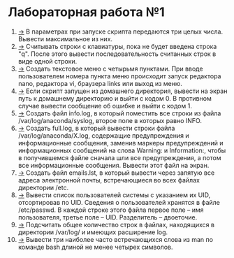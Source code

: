 # Лабораторная работа №1
1. [->](./1_01.sh) В параметрах при запуске скрипта передаются три целых числа. Вывести максимальное из них.
2. [->](./1_02.sh) Считывать строки с клавиатуры, пока не будет введена строка "q". После этого вывести
последовательность считанных строк в виде одной строки.
3. [->](./1_03.sh) Создать текстовое меню с четырьмя пунктами. При вводе пользователем номера пункта меню
происходит запуск редактора nano, редактора vi, браузера links или выход из меню.
4. [->](./1_04.sh) Если скрипт запущен из домашнего директория, вывести на экран путь к домашнему директорию и
выйти с кодом 0. В противном случае вывести сообщение об ошибке и выйти с кодом 1.
5. [->](./1_05.sh) Создать файл info.log, в который поместить все строки из файла /var/log/anaconda/syslog,
второе поле в которых равно INFO.
6. [->](./1_06.sh) Создать full.log, в который вывести строки файла /var/log/anaconda/X.log, содержащие
предупреждения и информационные сообщения, заменив маркеры предупреждений и
информационных сообщений на слова Warning: и Information:, чтобы в получившемся файле
сначала шли все предупреждения, а потом все информационные сообщения. Вывести этот файл на
экран.
7. [->](./1_07.sh) Создать файл emails.lst, в который вывести через запятую все адреса электронной почты,
встречающиеся во всех файлах директории /etc.
8. [->](./1_08.sh) Вывести список пользователей системы с указанием их UID, отсортировав по UID. Сведения о
пользователей хранятся в файле /etc/passwd. В каждой строке этого файла первое поле – имя
пользователя, третье поле – UID. Разделитель – двоеточие.
9. [->](./1_09.sh) Подсчитать общее количество строк в файлах, находящихся в директории /var/log/ и имеющих
расширение log.
10. [->](./1_10.sh) Вывести три наиболее часто встречающихся слова из man по команде bash длиной не менее четырех
символов.
